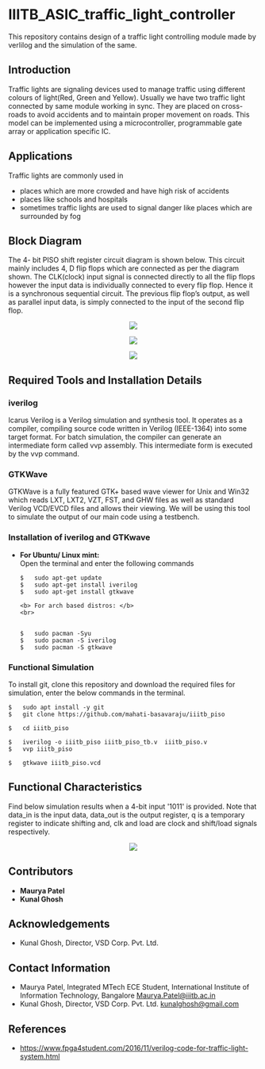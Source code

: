 # IIITB_ASIC_traffic_light_controller
This repository contains design of a traffic light controlling module made by verlilog and the simulation of the same.

## Introduction
Traffic lights are signaling devices used to manage traffic using different colours of light(Red, Green and Yellow). Usually we have two traffic light connected by same module working in sync. They are placed on cross-roads to avoid accidents and to maintain proper movement on roads. This model can be implemented using a microcontroller, programmable gate array or application specific IC. 

## Applications
Traffic lights are commonly used in
- places which are more crowded and have high risk of accidents
- places like schools and hospitals
- sometimes traffic lights are used to signal danger like places which are surrounded by fog

## Block Diagram
The  4- bit PISO shift register circuit diagram is shown below. This circuit mainly includes 4, D flip flops which are connected as per the diagram shown. The CLK(clock) input signal is connected directly to all the flip flops however the input data is individually connected to every flip flop. Hence it is a synchronous sequential circuit. The previous flip flop’s output, as well as parallel input data, is simply connected to the input of the second flip flop. 

<p align='center'>
  <img src='https://user-images.githubusercontent.com/110677094/183280035-0182a932-d45a-402e-902a-a78977d61a86.png' > 
</p> 

<p align='center'> 
  <img src='https://user-images.githubusercontent.com/110677094/183281909-80ee7817-a4a4-4293-96cf-d459695a2f60.png'>
</p>


<p align='center'>
  <img src='https://user-images.githubusercontent.com/110677094/183254665-b745fa26-501c-4d35-a787-4001b81f4df0.png'>
</p>

## Required Tools and Installation Details

### iverilog

Icarus Verilog is a Verilog simulation and synthesis tool. It operates as a compiler, compiling source code written in Verilog (IEEE-1364) into some target format. For batch simulation, the compiler can generate an intermediate form called vvp assembly. This intermediate form is executed by the vvp command.

### GTKWave

GTKWave is a fully featured GTK+ based wave viewer for Unix and Win32 which reads LXT, LXT2, VZT, FST, and GHW files as well as standard Verilog VCD/EVCD files and allows their viewing. We will be using this tool to simulate the output of our main code using a testbench.

### Installation of iverilog and GTKwave

<ul>
  <li>
    <b> For Ubuntu/ Linux mint: </b> 
    <br>
    Open the terminal and enter the following commands
    
    
    $   sudo apt-get update
    $   sudo apt-get install iverilog 
    $   sudo apt-get install gtkwave
    
    <b> For arch based distros: </b>
    <br>
  
  
    $   sudo pacman -Syu
    $   sudo pacman -S iverilog 
    $   sudo pacman -S gtkwave
  </li>
</ul>

### Functional Simulation

To install git, clone this repository and download the required files for simulation, enter the below commands in the terminal.

```
$   sudo apt install -y git
$   git clone https://github.com/mahati-basavaraju/iiitb_piso

$   cd iiitb_piso

$   iverilog -o iiitb_piso iiitb_piso_tb.v  iiitb_piso.v 
$   vvp iiitb_piso

$   gtkwave iiitb_piso.vcd
```

## Functional Characteristics

Find below simulation results when a 4-bit input '1011' is provided. Note that data_in is the input data, data_out is the output register, q is a temporary register to indicate shifting and, clk and load are clock and shift/load signals respectively.

<p align="center">
  <img src="https://user-images.githubusercontent.com/110677094/183284643-1817f689-22ad-4cd7-be6b-963523d34a84.png">
</p>

## Contributors

- <b> Maurya Patel </b>
- <b> Kunal Ghosh </b>

## Acknowledgements

- Kunal Ghosh, Director, VSD Corp. Pvt. Ltd.

## Contact Information

- Maurya Patel, Integrated MTech ECE Student, International Institute of Information Technology, Bangalore Maurya.Patel@iiitb.ac.in
- Kunal Ghosh, Director, VSD Corp. Pvt. Ltd. kunalghosh@gmail.com

## References
- https://www.fpga4student.com/2016/11/verilog-code-for-traffic-light-system.html
